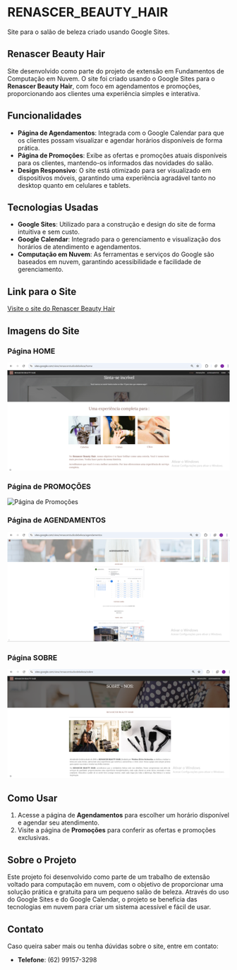 # RENASCER_BEAUTY_HAIR
Site para o salão de beleza criado usando Google Sites.

## Renascer Beauty Hair

Site desenvolvido como parte do projeto de extensão em Fundamentos de Computação em Nuvem. O site foi criado usando o Google Sites para o **Renascer Beauty Hair**, com foco em agendamentos e promoções, proporcionando aos clientes uma experiência simples e interativa.

## Funcionalidades

- **Página de Agendamentos**: Integrada com o Google Calendar para que os clientes possam visualizar e agendar horários disponíveis de forma prática.
- **Página de Promoções**: Exibe as ofertas e promoções atuais disponíveis para os clientes, mantendo-os informados das novidades do salão.
- **Design Responsivo**: O site está otimizado para ser visualizado em dispositivos móveis, garantindo uma experiência agradável tanto no desktop quanto em celulares e tablets.

## Tecnologias Usadas

- **Google Sites**: Utilizado para a construção e design do site de forma intuitiva e sem custo.
- **Google Calendar**: Integrado para o gerenciamento e visualização dos horários de atendimento e agendamentos.
- **Computação em Nuvem**: As ferramentas e serviços do Google são baseados em nuvem, garantindo acessibilidade e facilidade de gerenciamento.

## Link para o Site

[Visite o site do Renascer Beauty Hair](https://sites.google.com/view/renascerstudiodebeleza)

## Imagens do Site

### Página HOME
![Página HOME](images/home.png)

### Página de PROMOÇÕES
![Página de Promoções](images/promocoes.png)

### Página de AGENDAMENTOS
![Página de Agendamentos](images/agendamentos.png)

### Página SOBRE
![Página SOBRE](images/sobre.png)

## Como Usar

1. Acesse a página de **Agendamentos** para escolher um horário disponível e agendar seu atendimento.
2. Visite a página de **Promoções** para conferir as ofertas e promoções exclusivas.

## Sobre o Projeto

Este projeto foi desenvolvido como parte de um trabalho de extensão voltado para computação em nuvem, com o objetivo de proporcionar uma solução prática e gratuita para um pequeno salão de beleza. Através do uso do Google Sites e do Google Calendar, o projeto se beneficia das tecnologias em nuvem para criar um sistema acessível e fácil de usar.

## Contato

Caso queira saber mais ou tenha dúvidas sobre o site, entre em contato:
- **Telefone**: (62) 99157-3298
